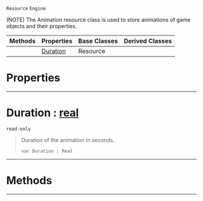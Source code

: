  `Resource` `Engine`



(NOTE) The Animation resource class is used to store animations of game objects and their properties.

|Methods|Properties|Base Classes|Derived Classes|
|---|---|---|---|
| |[ Duration](https://github.com/PlasmaEngine/PlasmaDocs/tree/master/docs/C%2B%2B/code_reference/class_reference/animation.markdown#duration-plasma-engine-doc)|Resource| |


 #  Properties


---  
 #  Duration : [real](https://github.com/PlasmaEngine/PlasmaDocs/tree/master/docs/C%2B%2B/code_reference/lightning_base_types/real.markdown)

 `read-only`

> Duration of the animation in seconds.
> ``` lang=cpp, name=Lightning
> var Duration : Real


---  
 #  Methods


---  
 

 